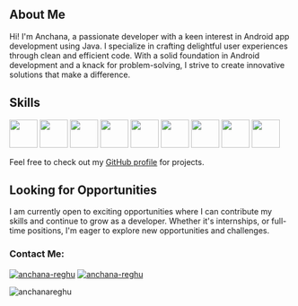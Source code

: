 ## About Me

Hi! I'm Anchana, a passionate developer with a keen interest in Android app development using Java. I specialize in crafting delightful user experiences through clean and efficient code. With a solid foundation in Android development and a knack for problem-solving, I strive to create innovative solutions that make a difference.

## Skills
<img height="50" src="https://user-images.githubusercontent.com/25181517/117201156-9a724800-adec-11eb-9a9d-3cd0f67da4bc.png"> <img height="50" src="https://user-images.githubusercontent.com/25181517/117269608-b7dcfb80-ae58-11eb-8e66-6cc8753553f0.png">  <img height="50" src="https://user-images.githubusercontent.com/25181517/192108895-20dc3343-43e3-4a54-a90e-13a4abbc57b9.png">  <img height="50" src="https://user-images.githubusercontent.com/25181517/192108890-200809d1-439c-4e23-90d3-b090cf9a4eea.png">
<img height="50" src="https://user-images.githubusercontent.com/25181517/192108372-f71d70ac-7ae6-4c0d-8395-51d8870c2ef0.png"> <img height="50" src="https://user-images.githubusercontent.com/25181517/192108374-8da61ba1-99ec-41d7-80b8-fb2f7c0a4948.png">  <img height="50" src="https://user-images.githubusercontent.com/25181517/183423507-c056a6f9-1ba8-4312-a350-19bcbc5a8697.png">
<img height="50" src="https://user-images.githubusercontent.com/25181517/192158954-f88b5814-d510-4564-b285-dff7d6400dad.png"> <img height="50" src="https://user-images.githubusercontent.com/25181517/183898674-75a4a1b1-f960-4ea9-abcb-637170a00a75.png">

Feel free to check out my [GitHub profile](https://github.com/anchanareghu) for projects.

## Looking for Opportunities

I am currently open to exciting opportunities where I can contribute my skills and continue to grow as a developer. Whether it's internships, or full-time positions, I'm eager to explore new opportunities and challenges.

<h3 align="left">Contact Me:</h3>

      
<a href="https://linkedin.com/in/anchana-reghu-051790228" target="blank"><img align="center" src="https://img.shields.io/badge/linkedin-%230077B5.svg?style=for-the-badge&logo=linkedin&logoColor=white" alt="anchana-reghu"/></a>  <a href="anchanareghu20@gmail.com" target="blank"><img align="center" src = "https://img.shields.io/badge/Gmail-D14836?style=for-the-badge&logo=gmail&logoColor=white" alt="anchana-reghu" /></a>
</p>

<p><img  src="https://github-readme-stats.vercel.app/api/top-langs?username=anchanareghu&show_icons=true&locale=en&layout=compact" alt="anchanareghu" /></p>



